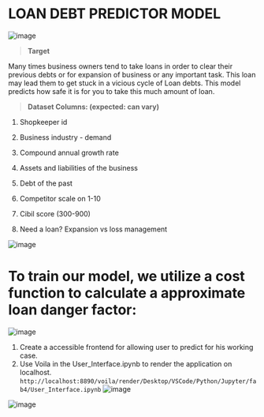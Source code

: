 

# LOAN DEBT PREDICTOR MODEL


![image](https://user-images.githubusercontent.com/76818035/170854069-f12bae9e-b52e-44f6-9bd1-9723ab7daf49.png)

    

> **Target**

Many times business owners tend to take loans in order to clear their previous debts or for expansion of business or any important task. This loan may lead them to get stuck in a vicious cycle of Loan debts. This model predicts how safe it is for you to take this much amount of loan.  
      

> **Dataset Columns: (expected: can vary)**

1.  Shopkeeper id
    
2.  Business industry - demand
    
3.  Compound annual growth rate
    
4.  Assets and liabilities of the business
    
5.  Debt of the past
    
6.  Competitor scale on 1-10
    
7.  Cibil score (300-900)
    
8.  Need a loan? Expansion vs loss management   


![image](https://user-images.githubusercontent.com/78641951/170853540-a5681ff8-8536-48f0-a756-5de8b6b80f0d.png)  

# To train our model, we utilize a cost function to calculate a approximate loan danger factor:
![image](https://user-images.githubusercontent.com/78641951/170853635-5ac501bf-49d2-4167-bfe4-0105ab7e79ad.png)


1.  Create a accessible frontend for allowing user to predict for his working case.
2.  Use Voila in the User_Interface.ipynb to render the application on localhost.
```http://localhost:8890/voila/render/Desktop/VSCode/Python/Jupyter/fab4/User_Interface.ipynb```
![image](https://user-images.githubusercontent.com/78641951/170853605-5c4fa79d-94f1-4a61-a4ab-7b28e232f6e7.png)  

![image](https://user-images.githubusercontent.com/78641951/170853612-119ca588-a57b-476d-988c-f9c0a6e9f995.png)

 
 

